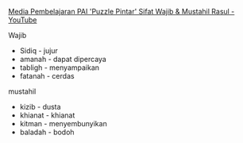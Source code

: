 [Media Pembelajaran PAI 'Puzzle Pintar' Sifat Wajib & Mustahil Rasul - YouTube](https://youtu.be/JLb0T5N3X80?feature=shared)

Wajib
- Sidiq - jujur
- amanah - dapat dipercaya
- tabligh - menyampaikan
- fatanah - cerdas

mustahil
- kizib - dusta
- khianat - khianat
- kitman - menyembunyikan
- baladah - bodoh
